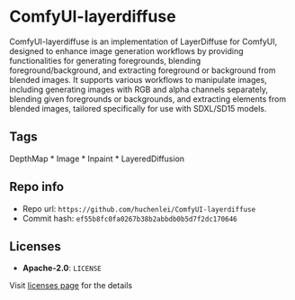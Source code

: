 # ComfyUI-layerdiffuse
ComfyUI-layerdiffuse is an implementation of LayerDiffuse for ComfyUI, designed to enhance image generation workflows by providing functionalities for generating foregrounds, blending foreground/background, and extracting foreground or background from blended images. It supports various workflows to manipulate images, including generating images with RGB and alpha channels separately, blending given foregrounds or backgrounds, and extracting elements from blended images, tailored specifically for use with SDXL/SD15 models.

## Tags
DepthMap * Image * Inpaint * LayeredDiffusion

## Repo info
- Repo url: `https://github.com/huchenlei/ComfyUI-layerdiffuse`
- Commit hash: `ef55b8fc0fa0267b38b2abbdb0b5d7f2dc170646`

## Licenses
- **Apache-2.0**: `LICENSE`

Visit [licenses page](licenses.md) for the details
